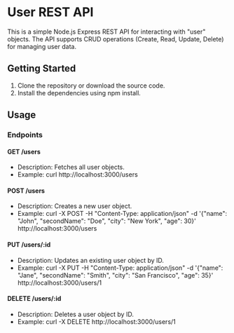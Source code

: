 # User REST API

This is a simple Node.js Express REST API for interacting with "user" objects. The API supports CRUD operations (Create, Read, Update, Delete) for managing user data.

## Getting Started

1. Clone the repository or download the source code.
2. Install the dependencies using npm install.

## Usage

### Endpoints

#### GET /users
- Description: Fetches all user objects.
- Example: curl http://localhost:3000/users

#### POST /users
- Description: Creates a new user object.
- Example: curl -X POST -H "Content-Type: application/json" -d '{"name": "John", "secondName": "Doe", "city": "New York", "age": 30}' http://localhost:3000/users

#### PUT /users/:id
- Description: Updates an existing user object by ID.
- Example: curl -X PUT -H "Content-Type: application/json" -d '{"name": "Jane", "secondName": "Smith", "city": "San Francisco", "age": 35}' http://localhost:3000/users/1

#### DELETE /users/:id
- Description: Deletes a user object by ID.
- Example: curl -X DELETE http://localhost:3000/users/1